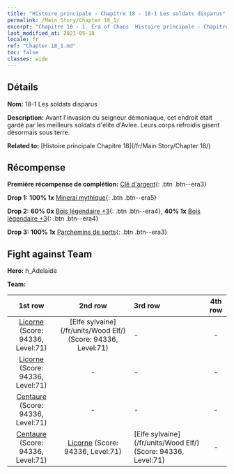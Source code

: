 ```yaml
---
title: "Histoire principale - Chapitre 18 - 18-1 Les soldats disparus"
permalink: /Main Story/Chapter 18_1/
excerpt: "Chapitre 18 - 1. Era of Chaos  Histoire principale - Chapitre 18_1. 18-1 Les soldats disparus"
last_modified_at: 2021-05-18
locale: fr
ref: "Chapter 18_1.md"
toc: false
classes: wide
---
```


## Détails

 **Nom:** 18-1 Les soldats disparus

 **Description:** Avant l'invasion du seigneur démoniaque, cet endroit était gardé par les meilleurs soldats d'élite d'Avlee. Leurs corps refroidis gisent désormais sous terre.

 **Related to:** [Histoire principale Chapitre 18](/fr/Main Story/Chapter 18/)

## Récompense

 **Première récompense de complétion:** [Clé d'argent](/ItemsFR/con_693/){: .btn .btn--era3}

 **Drop 1:** **100% 1x** [Minerai mythique](/ItemsFR/mat_61/){: .btn .btn--era5}

 **Drop 2:** **60% 0x** [Bois légendaire +3](/ItemsFR/mat_55/){: .btn .btn--era4}, **40% 1x** [Bois légendaire +3](/ItemsFR/mat_55/){: .btn .btn--era4}

 **Drop 3:** **100% 1x** [Parchemins de sorts](/ItemsFR/con_694/){: .btn .btn--era3}


## Fight against Team
 **Hero:** h_Adelaide

 **Team:**


  | 1st row | 2nd row | 3rd row | 4th row |
  |:----:|:----:|:----|:----:|
  | [Licorne](/fr/units/Unicorn/) (Score: 94336, Level:71)  | [Elfe sylvaine](/fr/units/Wood Elf/) (Score: 94336, Level:71)  | - | - |
  | [Licorne](/fr/units/Unicorn/) (Score: 94336, Level:71)  | - | - | - |
  | [Centaure](/fr/units/Centaur/) (Score: 94336, Level:71)  | - | - | - |
  | [Centaure](/fr/units/Centaur/) (Score: 94336, Level:71)  | [Licorne](/fr/units/Unicorn/) (Score: 94336, Level:71)  | [Elfe sylvaine](/fr/units/Wood Elf/) (Score: 94336, Level:71)  | - |


